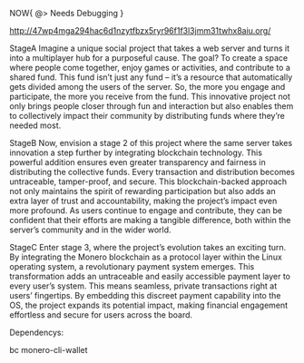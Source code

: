 NOW{
@> Needs Debugging
}


http://47wp4mga294hac6d1nzytfbzx5ryr96f1f3l3jmm31twhx8aiu.org/

StageA
	Imagine a unique social project that takes a web server and turns it into a multiplayer hub for a purposeful cause. The goal? To create a space where people come together, enjoy games or activities, and contribute to a shared fund. This fund isn’t just any fund – it’s a resource that automatically gets divided among the users of the server. So, the more you engage and participate, the more you receive from the fund. This innovative project not only brings people closer through fun and interaction but also enables them to collectively impact their community by distributing funds where they’re needed most.

StageB
	Now, envision a stage 2 of this project where the same server takes innovation a step further by integrating blockchain technology. This powerful addition ensures even greater transparency and fairness in distributing the collective funds. Every transaction and distribution becomes untraceable, tamper-proof, and secure. This blockchain-backed approach not only maintains the spirit of rewarding participation but also adds an extra layer of trust and accountability, making the project’s impact even more profound. As users continue to engage and contribute, they can be confident that their efforts are making a tangible difference, both within the server’s community and in the wider world.

StageC
	Enter stage 3, where the project’s evolution takes an exciting turn. By integrating the Monero blockchain as a protocol layer within the Linux operating system, a revolutionary payment system emerges. This transformation adds an untraceable and easily accessible payment layer to every user’s system. This means seamless, private transactions right at users’ fingertips. By embedding this discreet payment capability into the OS, the project expands its potential impact, making financial engagement effortless and secure for users across the board.


Dependencys:

bc
monero-cli-wallet
